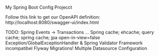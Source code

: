 My Spring Boot Config Projecct

Follow this link to get our OpenAPI definition:
http://localhost:8080/swagger-ui/index.html

TODO:
Spring Events -> Transactions ...
Spring cache; ehcache; query cache; spring cache; jpa open-in-view=false
Exception/GlobalExceptionHandler & Spring Validator Framework incompatibel
Flyway Migrations!
Multiple Datasource Configuration
